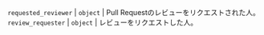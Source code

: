 `requested_reviewer` | `object` | Pull Requestのレビューをリクエストされた人。 `review_requester` | `object` | レビューをリクエストした人。
